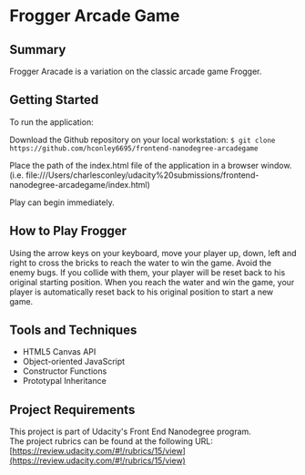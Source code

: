 # Frogger Arcade Game

## Summary
Frogger Aracade is a variation on the classic arcade game Frogger.


## Getting Started
To run the application:

Download the Github repository on your local workstation: 
`$ git clone https://github.com/hconley6695/frontend-nanodegree-arcadegame`

Place the path of the index.html file of the application in a browser window.  	
(i.e. file:///Users/charlesconley/udacity%20submissions/frontend-nanodegree-arcadegame/index.html)

Play can begin immediately.

## How to Play Frogger
Using the arrow keys on your keyboard, move your player up, down, left and right to cross the bricks to reach the water to win the game.  Avoid the enemy bugs.  If you collide with them, your player will be reset back to his original starting position.  When you reach the water and win the game, your player is automatically reset back to his original position to start a new game.

## Tools and Techniques
* HTML5 Canvas API	
* Object-oriented JavaScript
* Constructor Functions
* Prototypal Inheritance

## Project Requirements
This project is part of Udacity's Front End Nanodegree program.  
The project rubrics can be found at the following URL: 
[https://review.udacity.com/#!/rubrics/15/view](https://review.udacity.com/#!/rubrics/15/view)

